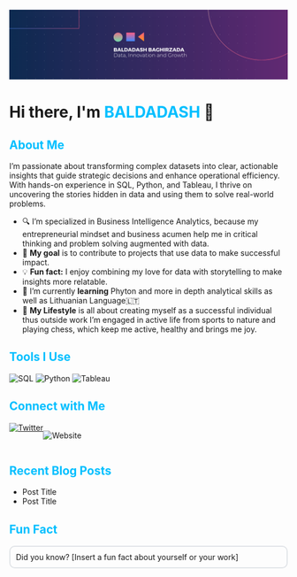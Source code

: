 ![Welcome Banner](https://github.com/bbaghirzada/bbaghirzada/blob/bbaghirzada/Beige%20Modern%20Elegant%20Personal%20LinkedIn%20Banner(1).png)

# Hi there, I'm <span style="color: #00BFFF;">BALDADASH</span> 👋

## <span style="color: #00BFFF;">About Me</span>

<p style="font-family🇲🇸">I’m passionate about transforming complex datasets into clear, actionable insights that guide strategic decisions and enhance operational efficiency. With hands-on experience in SQL, Python, and Tableau, I thrive on uncovering the stories hidden in data and using them to solve real-world problems.

- 🔍 I’m specialized in Business Intelligence Analytics, because my entrepreneurial mindset and business acumen help me in critical thinking and problem solving augmented with data.
- 🎯 **My goal** is to contribute to projects that use data to make successful impact.
- 💡 **Fun fact:** I enjoy combining my love for data with storytelling to make insights more relatable.
- 🌱 I’m currently **learning** Phyton and more in depth analytical skills as well as Lithuanian Language🇱🇹
- 👯 **My Lifestyle** is all about creating myself as a successful individual thus outside work I’m engaged in active life from sports to nature and playing chess, which keep me active, healthy and brings me joy.</p>


## <span style="color: #00BFFF;">Tools I Use</span>
   
![SQL](https://img.shields.io/badge/SQL-4479A1?style=for-the-badge&logo=postgresql&logoColor=white)
    ![Python](https://img.shields.io/badge/Python-3776AB?style=for-the-badge&logo=python&logoColor=white)
    ![Tableau](https://img.shields.io/badge/Tableau-E97627?style=for-the-badge&logo=tableau&logoColor=white)

## <span style="color: #00BFFF;">Connect with Me</span>
<div style="display: flex; flex-wrap: wrap;">
  <a href="https://www.linkedin.com/in/baldadash-baghirzade/><img src="https://img.shields.io/badge/LinkedIn-0077B5?style=for-the-badge&logo=linkedin&logoColor=white" alt="LinkedIn"></a>
  <a href="https://twitter.com/yourprofile"><img src="https://img.shields.io/badge/Twitter-1DA1F2?style=for-the-badge&logo=twitter&logoColor=white" alt="Twitter"></a>
    
![Website](https://img.shields.io/badge/website-000000?style=for-the-badge&logo=About.me&logoColor=white)
  
</div> 

## <span style="color: #00BFFF;">Recent Blog Posts</span>
<!-- BLOG-POST-LIST:START -->
- Post Title
- Post Title
<!-- BLOG-POST-LIST:END -->

## <span style="color: #00BFFF;">Fun Fact</span>
<div style="border: 2px solid #e1e4e8; padding: 10px; border-radius: 10px;">
  Did you know? [Insert a fun fact about yourself or your work]
</div>



